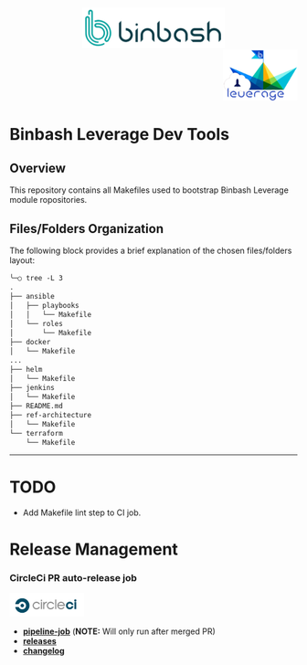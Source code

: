 <div align="center">
    <img src="./%40figures/binbash-logo.png" alt="drawing" width="250"/>
</div>
<div align="right">
  <img src="./%40figures/binbash-leverage-logo.png"
  alt="leverage" width="130"/>
</div>

# Binbash Leverage Dev Tools

## Overview
This repository contains all Makefiles used to bootstrap Binbash Leverage module ropositories.

## Files/Folders Organization
The following block provides a brief explanation of the chosen files/folders layout:

```shell
╰─○ tree -L 3
.
├── ansible
│   ├── playbooks
│   │   └── Makefile
│   └── roles
│       └── Makefile
├── docker
│   └── Makefile
...
├── helm
│   └── Makefile
├── jenkins
│   └── Makefile
├── README.md
├── ref-architecture
│   └── Makefile
└── terraform
    └── Makefile

```

---

# TODO

- Add Makefile lint step to CI job. 

# Release Management
### CircleCi PR auto-release job

<div align="left">
  <img src="./%40figures/circleci-logo.png" alt="circleci" width="130"/>
</div>

- [**pipeline-job**](https://circleci.com/gh/binbashar/bb-devops-dev-tools) (**NOTE:** Will only run after merged PR)
- [**releases**](https://github.com/binbashar/le-dev-tools/releases) 
- [**changelog**](https://github.com/binbashar/le-dev-tools/blob/master/CHANGELOG.md) 

